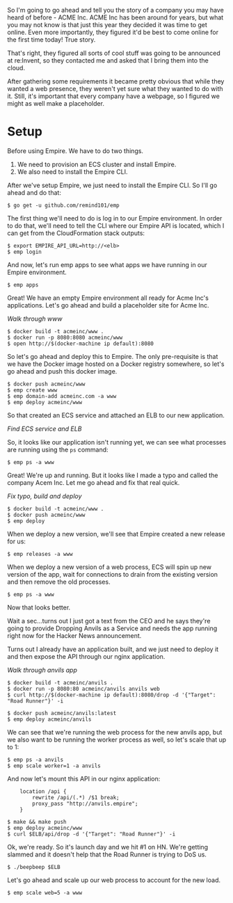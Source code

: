 So I'm going to go ahead and tell you the story of a company you may have heard of before - ACME Inc. ACME Inc has been around for years, but what you may not know is that just this year they decided it was time to get online. Even more  importantly, they figured it'd be best to come online for the first time today! True story.

That's right, they figured all sorts of cool stuff was going to be announced at re:Invent, so they contacted me and asked that I bring them into the cloud.

After gathering some requirements it became pretty obvious that while they wanted a web presence, they weren't yet sure what they wanted to do with it. Still, it's important that every company have a webpage, so I figured we might as well make a placeholder.

# Setup

Before using Empire. We have to do two things.

1. We need to provision an ECS cluster and install Empire.
2. We also need to install the Empire CLI.

After we've setup Empire, we just need to install the Empire CLI. So I'll go ahead and do that:

```console
$ go get -u github.com/remind101/emp
```

The first thing we'll need to do is log in to our Empire environment. In order to do that, we'll need to tell the CLI where our Empire API is located, which I can get from the CloudFormation stack outputs:

```console
$ export EMPIRE_API_URL=http://<elb>
$ emp login
```

And now, let's run emp apps to see what apps we have running in our Empire environment.

```console
$ emp apps
```

Great! We have an empty Empire environment all ready for Acme Inc's applications. Let's go ahead and build a placeholder site for Acme Inc.

_Walk through www_

```console
$ docker build -t acmeinc/www .
$ docker run -p 8080:8080 acmeinc/www
$ open http://$(docker-machine ip default):8080
```

So let's go ahead and deploy this to Empire. The only pre-requisite is that we have the Docker image hosted on a Docker registry somewhere, so let's go ahead and push this docker image.

```console
$ docker push acmeinc/www
$ emp create www
$ emp domain-add acmeinc.com -a www
$ emp deploy acmeinc/www
```

So that created an ECS service and attached an ELB to our new application.

_Find ECS service and ELB_

So, it looks like our application isn't running yet, we can see what processes are running using the `ps` command:

```console
$ emp ps -a www
```

Great! We're up and running. But it looks like I made a typo and called the company Acem Inc. Let me go ahead and fix that real quick.

_Fix typo, build and deploy_

```console
$ docker build -t acmeinc/www .
$ docker push acmeinc/www
$ emp deploy 
```

When we deploy a new version, we'll see that Empire created a new release for us:

```console
$ emp releases -a www
```

When we deploy a new version of a web process, ECS will spin up new version of the app, wait for connections to drain from the existing version and then remove the old processes.

```console
$ emp ps -a www
```

Now that looks better.

Wait a sec...turns out I just got a text from the CEO and he says they're going to provide Dropping Anvils as a Service and needs the app running right now for the Hacker News announcement.

Turns out I already have an application built, and we just need to deploy it and then expose the API through our nginx application.

_Walk through anvils app_

```console
$ docker build -t acmeinc/anvils .
$ docker run -p 8080:80 acmeinc/anvils anvils web
$ curl http://$(docker-machine ip default):8080/drop -d '{"Target": "Road Runner"}' -i
```

```console
$ docker push acmeinc/anvils:latest
$ emp deploy acmeinc/anvils
```

We can see that we're running the web process for the new anvils app, but we also want to be running the worker process as well, so let's scale that up to 1:

```console
$ emp ps -a anvils
$ emp scale worker=1 -a anvils
```

And now let's mount this API in our nginx application:

```nginx
    location /api {
        rewrite /api/(.*) /$1 break;
        proxy_pass "http://anvils.empire";
    }
```

```console
$ make && make push
$ emp deploy acmeinc/www
$ curl $ELB/api/drop -d '{"Target": "Road Runner"}' -i
```


Ok, we're ready. So it's launch day and we hit #1 on HN. We're getting slammed and it doesn't help that the Road Runner is trying to DoS us.

```console
$ ./beepbeep $ELB
```

Let's go ahead and scale up our web process to account for the new load.

```console
$ emp scale web=5 -a www
```
